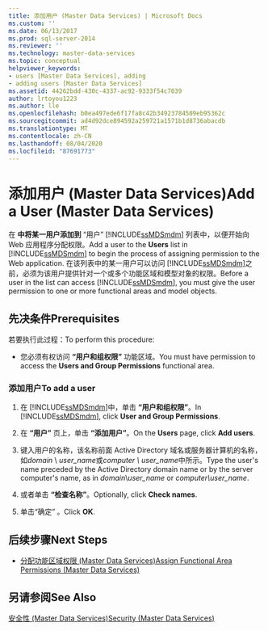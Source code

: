 ```yaml
---
title: 添加用户 (Master Data Services) | Microsoft Docs
ms.custom: ''
ms.date: 06/13/2017
ms.prod: sql-server-2014
ms.reviewer: ''
ms.technology: master-data-services
ms.topic: conceptual
helpviewer_keywords:
- users [Master Data Services], adding
- adding users [Master Data Services]
ms.assetid: 44262bdd-430c-4337-ac92-9333f54c7039
author: lrtoyou1223
ms.author: lle
ms.openlocfilehash: b0ea497ede6f17fa8c42b34923784509eb95362c
ms.sourcegitcommit: ad4d92dce894592a259721a1571b1d8736abacdb
ms.translationtype: MT
ms.contentlocale: zh-CN
ms.lasthandoff: 08/04/2020
ms.locfileid: "87691773"
---
```

# <a name="add-a-user-master-data-services"></a><span data-ttu-id="e1bfb-102">添加用户 (Master Data Services)</span><span class="sxs-lookup"><span data-stu-id="e1bfb-102">Add a User (Master Data Services)</span></span>
  <span data-ttu-id="e1bfb-103">在 **中将某一用户添加到** “用户” [!INCLUDE[ssMDSmdm](../includes/ssmdsmdm-md.md)] 列表中，以便开始向 Web 应用程序分配权限。</span><span class="sxs-lookup"><span data-stu-id="e1bfb-103">Add a user to the **Users** list in [!INCLUDE[ssMDSmdm](../includes/ssmdsmdm-md.md)] to begin the process of assigning permission to the Web application.</span></span> <span data-ttu-id="e1bfb-104">在该列表中的某一用户可以访问 [!INCLUDE[ssMDSmdm](../includes/ssmdsmdm-md.md)]之前，必须为该用户提供针对一个或多个功能区域和模型对象的权限。</span><span class="sxs-lookup"><span data-stu-id="e1bfb-104">Before a user in the list can access [!INCLUDE[ssMDSmdm](../includes/ssmdsmdm-md.md)], you must give the user permission to one or more functional areas and model objects.</span></span>  
  
## <a name="prerequisites"></a><span data-ttu-id="e1bfb-105">先决条件</span><span class="sxs-lookup"><span data-stu-id="e1bfb-105">Prerequisites</span></span>  
 <span data-ttu-id="e1bfb-106">若要执行此过程：</span><span class="sxs-lookup"><span data-stu-id="e1bfb-106">To perform this procedure:</span></span>  
  
-   <span data-ttu-id="e1bfb-107">您必须有权访问 **“用户和组权限”** 功能区域。</span><span class="sxs-lookup"><span data-stu-id="e1bfb-107">You must have permission to access the **Users and Group Permissions** functional area.</span></span>  
  
### <a name="to-add-a-user"></a><span data-ttu-id="e1bfb-108">添加用户</span><span class="sxs-lookup"><span data-stu-id="e1bfb-108">To add a user</span></span>  
  
1.  <span data-ttu-id="e1bfb-109">在 [!INCLUDE[ssMDSmdm](../includes/ssmdsmdm-md.md)]中，单击 **“用户和组权限”**。</span><span class="sxs-lookup"><span data-stu-id="e1bfb-109">In [!INCLUDE[ssMDSmdm](../includes/ssmdsmdm-md.md)], click **User and Group Permissions**.</span></span>  
  
2.  <span data-ttu-id="e1bfb-110">在 **“用户”** 页上，单击 **“添加用户”**。</span><span class="sxs-lookup"><span data-stu-id="e1bfb-110">On the **Users** page, click **Add users**.</span></span>  
  
3.  <span data-ttu-id="e1bfb-111">键入用户的名称，该名称前面 Active Directory 域名或服务器计算机的名称，如*domain* \\ *user_name*或*computer \ user_name*中所示。</span><span class="sxs-lookup"><span data-stu-id="e1bfb-111">Type the user's name preceded by the Active Directory domain name or by the server computer's name, as in *domain*\\*user_name* or *computer\user_name*.</span></span>  
  
4.  <span data-ttu-id="e1bfb-112">或者单击 **“检查名称”**。</span><span class="sxs-lookup"><span data-stu-id="e1bfb-112">Optionally, click **Check names**.</span></span>  
  
5.  <span data-ttu-id="e1bfb-113">单击“确定”  。</span><span class="sxs-lookup"><span data-stu-id="e1bfb-113">Click **OK**.</span></span>  
  
## <a name="next-steps"></a><span data-ttu-id="e1bfb-114">后续步骤</span><span class="sxs-lookup"><span data-stu-id="e1bfb-114">Next Steps</span></span>  
  
-   [<span data-ttu-id="e1bfb-115">分配功能区域权限 (Master Data Services)</span><span class="sxs-lookup"><span data-stu-id="e1bfb-115">Assign Functional Area Permissions &#40;Master Data Services&#41;</span></span>](assign-functional-area-permissions-master-data-services.md)  
  
## <a name="see-also"></a><span data-ttu-id="e1bfb-116">另请参阅</span><span class="sxs-lookup"><span data-stu-id="e1bfb-116">See Also</span></span>  
 [<span data-ttu-id="e1bfb-117">安全性 (Master Data Services)</span><span class="sxs-lookup"><span data-stu-id="e1bfb-117">Security &#40;Master Data Services&#41;</span></span>](../../2014/master-data-services/security-master-data-services.md)  
  
  
